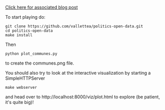 [Click here for associated blog post](http://snips.net/blog/posts/2014/02-18-predicting-abstention-rate-from-open-data.html)

To start playing do:

```
git clone https://github.com/vallettea/politics-open-data.git
cd politics-open-data
make install
```

Then

```
python plot_communes.py
```

to create the communes.png file.


You should also try to look at the interactive visualization by starting a SimpleHTTPServer

```
make webserver
```

and head over to http://localhost:8000/viz/plot.html to explore (be patient, it's quite big)!
